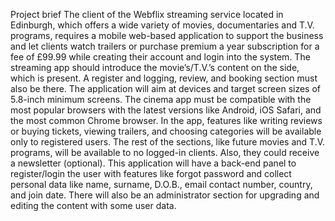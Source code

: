 Project brief
The client of the Webflix streaming service located in Edinburgh, which offers a wide variety of movies, documentaries and T.V. programs, requires a mobile web-based application to support the business and let clients watch trailers or purchase premium a year subscription for a fee of £99.99 while creating their account and login into the system. 
The streaming app should introduce the movie’s/T.V.’s content on the side, which is present. A register and logging, review, and booking section must also be there.
The application will aim at devices and target screen sizes of 5.8-inch minimum screens. The cinema app must be compatible with the most popular browsers with the latest versions like Android, iOS Safari, and the most common Chrome browser. 
In the app, features like writing reviews or buying tickets, viewing trailers, and choosing categories will be available only to registered users. The rest of the sections, like future movies and T.V. programs, will be available to no logged-in clients. Also, they could receive a newsletter (optional). 
This application will have a back-end panel to register/login the user with features like forgot password and collect personal data like name, surname, D.O.B., email contact number, country, and join date.
There will also be an administrator section for upgrading and editing the content with some user data. 
